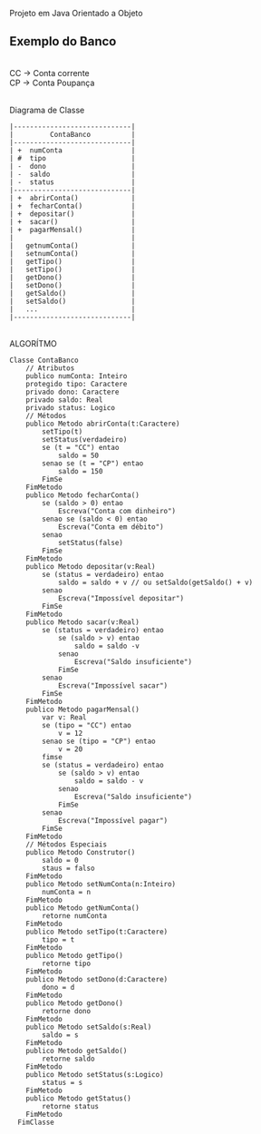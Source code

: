 Projeto em Java Orientado a Objeto



Exemplo do Banco
-----------------

<br> CC -> Conta corrente
<br> CP -> Conta Poupança


<br> Diagrama de Classe



    |-----------------------------|
    |         ContaBanco          |
    |-----------------------------|
    | +  numConta                 |
    | #  tipo                     |
    | -  dono                     |
    | -  saldo                    |
    | -  status                   |
    |-----------------------------|
    | +  abrirConta()             |
    | +  fecharConta()            |
    | +  depositar()              |
    | +  sacar()                  |
    | +  pagarMensal()            |
    |                             |
    |   getnumConta()             |
    |   setnumConta()             |
    |   getTipo()                 |
    |   setTipo()                 |
    |   getDono()                 |
    |   setDono()                 |
    |   getSaldo()                |
    |   setSaldo()                |
    |   ...                       |
    |-----------------------------|




<br> ALGORÍTMO


    Classe ContaBanco
        // Atributos
        publico numConta: Inteiro
        protegido tipo: Caractere
        privado dono: Caractere
        privado saldo: Real
        privado status: Logico
        // Métodos
        publico Metodo abrirConta(t:Caractere)
            setTipo(t)
            setStatus(verdadeiro)
            se (t = "CC") entao
                saldo = 50
            senao se (t = "CP") entao
                saldo = 150
            FimSe
        FimMetodo
        publico Metodo fecharConta()
            se (saldo > 0) entao
                Escreva("Conta com dinheiro")
            senao se (saldo < 0) entao
                Escreva("Conta em débito")
            senao
                setStatus(false)
            FimSe
        FimMetodo    
        publico Metodo depositar(v:Real)
            se (status = verdadeiro) entao
                saldo = saldo + v // ou setSaldo(getSaldo() + v)
            senao
                Escreva("Impossível depositar")
            FimSe
        FimMetodo    
        publico Metodo sacar(v:Real)
            se (status = verdadeiro) entao
                se (saldo > v) entao
                    saldo = saldo -v
                senao
                    Escreva("Saldo insuficiente")
                FimSe
            senao
                Escreva("Impossível sacar")
            FimSe
        FimMetodo    
        publico Metodo pagarMensal()
            var v: Real
            se (tipo = "CC") entao
                v = 12
            senao se (tipo = "CP") entao
                v = 20
            fimse
            se (status = verdadeiro) entao
                se (saldo > v) entao
                    saldo = saldo - v
                senao
                    Escreva("Saldo insuficiente")
                FimSe
            senao
                Escreva("Impossível pagar")
            FimSe
        FimMetodo    
        // Métodos Especiais    
        publico Metodo Construtor()
            saldo = 0
            staus = falso
        FimMetodo    
        publico Metodo setNumConta(n:Inteiro)
            numConta = n
        FimMetodo    
        publico Metodo getNumConta()
            retorne numConta
        FimMetodo    
        publico Metodo setTipo(t:Caractere)
            tipo = t
        FimMetodo    
        publico Metodo getTipo()
            retorne tipo
        FimMetodo    
        publico Metodo setDono(d:Caractere)
            dono = d
        FimMetodo    
        publico Metodo getDono()
            retorne dono
        FimMetodo    
        publico Metodo setSaldo(s:Real)
            saldo = s
        FimMetodo    
        publico Metodo getSaldo()
            retorne saldo
        FimMetodo    
        publico Metodo setStatus(s:Logico)
            status = s
        FimMetodo    
        publico Metodo getStatus()
            retorne status
        FimMetodo
      FimClasse

    


